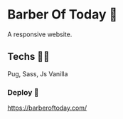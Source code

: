 # Barber Of Today 💈

A responsive website.

## Techs 🧑‍💻

Pug, Sass, Js Vanilla

### Deploy 🚀

https://barberoftoday.com/
